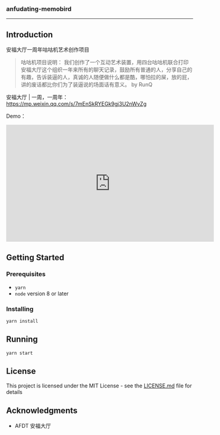 ### anfudating-memobird

------

## Introduction

安福大厅一周年咕咕机艺术创作项目

> 咕咕机项目说明：
我们创作了一个互动艺术装置，用四台咕咕机联合打印安福大厅这个组织一年来所有的聊天记录，鼓励所有普通的人，分享自己的有趣，告诉装逼的人，真诚的人随便做什么都是酷，哪怕拉的屎，放的屁，讲的废话都比你们为了装逼说的场面话有意义。 by RunQ

安福大厅 | 一周，一周年：https://mp.weixin.qq.com/s/7mEnSkRYEGk9gj3U2nWvZg

Demo：

<iframe width="560" height="315" src="https://www.youtube.com/embed/pg2jVQl6kPU" frameborder="0" allow="autoplay; encrypted-media" allowfullscreen></iframe>

## Getting Started
### Prerequisites

- `yarn`
- `node` version 8 or later

### Installing

```
yarn install
```

## Running

```
yarn start
```

## License

This project is licensed under the MIT License - see the [LICENSE.md](LICENSE.md) file for details

## Acknowledgments

* AFDT 安福大厅
